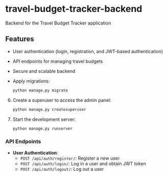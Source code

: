# travel-budget-tracker-backend
Backend for the Travel Budget Tracker application
## Features

- User authentication (login, registration, and JWT-based authentication)
- API endpoints for managing travel budgets
- Secure and scalable backend

- Apply migrations:

    ```bash
    python manage.py migrate
    ```

6. Create a superuser to access the admin panel:

    ```bash
    python manage.py createsuperuser
    ```

7. Start the development server:

    ```bash
    python manage.py runserver
    ```
### API Endpoints

- **User Authentication**:
  - `POST /api/auth/register/`: Register a new user
  - `POST /api/auth/login/`: Log in a user and obtain JWT token
  - `POST /api/auth/logout/`: Log out a user 
